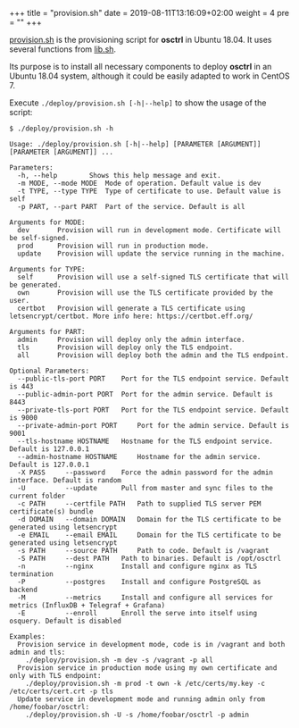 +++
title = "provision.sh"
date = 2019-08-11T13:16:09+02:00
weight = 4
pre = ""
+++

[provision.sh](https://github.com/jmpsec/osctrl/blob/master/deploy/provision.sh) is the provisioning script for **osctrl** in Ubuntu 18.04. It uses several functions from [lib.sh](https://github.com/jmpsec/osctrl/blob/master/deploy/lib.sh).

Its purpose is to install all necessary components to deploy **osctrl** in an Ubuntu 18.04 system, although it could be easily adapted to work in CentOS 7.

Execute `./deploy/provision.sh [-h|--help]` to show the usage of the script:

```properties
$ ./deploy/provision.sh -h

Usage: ./deploy/provision.sh [-h|--help] [PARAMETER [ARGUMENT]] [PARAMETER [ARGUMENT]] ...

Parameters:
  -h, --help 		Shows this help message and exit.
  -m MODE, --mode MODE 	Mode of operation. Default value is dev
  -t TYPE, --type TYPE 	Type of certificate to use. Default value is self
  -p PART, --part PART 	Part of the service. Default is all

Arguments for MODE:
  dev 		Provision will run in development mode. Certificate will be self-signed.
  prod 		Provision will run in production mode.
  update 	Provision will update the service running in the machine.

Arguments for TYPE:
  self 		Provision will use a self-signed TLS certificate that will be generated.
  own 		Provision will use the TLS certificate provided by the user.
  certbot 	Provision will generate a TLS certificate using letsencrypt/certbot. More info here: https://certbot.eff.org/

Arguments for PART:
  admin 	Provision will deploy only the admin interface.
  tls 		Provision will deploy only the TLS endpoint.
  all 		Provision will deploy both the admin and the TLS endpoint.

Optional Parameters:
  --public-tls-port PORT 	Port for the TLS endpoint service. Default is 443
  --public-admin-port PORT 	Port for the admin service. Default is 8443
  --private-tls-port PORT 	Port for the TLS endpoint service. Default is 9000
  --private-admin-port PORT 	Port for the admin service. Default is 9001
  --tls-hostname HOSTNAME 	Hostname for the TLS endpoint service. Default is 127.0.0.1
  --admin-hostname HOSTNAME 	Hostname for the admin service. Default is 127.0.0.1
  -X PASS     --password 	Force the admin password for the admin interface. Default is random
  -U          --update 		Pull from master and sync files to the current folder
  -c PATH     --certfile PATH 	Path to supplied TLS server PEM certificate(s) bundle
  -d DOMAIN   --domain DOMAIN 	Domain for the TLS certificate to be generated using letsencrypt
  -e EMAIL    --email EMAIL 	Domain for the TLS certificate to be generated using letsencrypt
  -s PATH     --source PATH 	Path to code. Default is /vagrant
  -S PATH     --dest PATH 	Path to binaries. Default is /opt/osctrl
  -n          --nginx 		Install and configure nginx as TLS termination
  -P          --postgres 	Install and configure PostgreSQL as backend
  -M          --metrics 	Install and configure all services for metrics (InfluxDB + Telegraf + Grafana)
  -E          --enroll  	Enroll the serve into itself using osquery. Default is disabled

Examples:
  Provision service in development mode, code is in /vagrant and both admin and tls:
	./deploy/provision.sh -m dev -s /vagrant -p all
  Provision service in production mode using my own certificate and only with TLS endpoint:
	./deploy/provision.sh -m prod -t own -k /etc/certs/my.key -c /etc/certs/cert.crt -p tls
  Update service in development mode and running admin only from /home/foobar/osctrl:
	./deploy/provision.sh -U -s /home/foobar/osctrl -p admin
```

